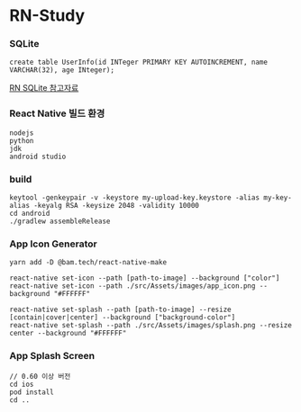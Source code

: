 # RN-Study

### SQLite
```
create table UserInfo(id INTeger PRIMARY KEY AUTOINCREMENT, name VARCHAR(32), age INteger);
```
[RN SQLite 참고자료](https://medium.com/humanscape-tech/react-native%EC%97%90%EC%84%9C-sqlite-%EC%82%AC%EC%9A%A9%ED%95%98%EA%B8%B0-eb252c899eab)


### React Native 빌드 환경
```
nodejs
python
jdk
android studio
```

### build
```
keytool -genkeypair -v -keystore my-upload-key.keystore -alias my-key-alias -keyalg RSA -keysize 2048 -validity 10000
cd android
./gradlew assembleRelease
```


### App Icon Generator
```
yarn add -D @bam.tech/react-native-make

react-native set-icon --path [path-to-image] --background ["color"]
react-native set-icon --path ./src/Assets/images/app_icon.png --background "#FFFFFF"

react-native set-splash --path [path-to-image] --resize [contain|cover|center] --background ["background-color"]
react-native set-splash --path ./src/Assets/images/splash.png --resize center --background "#FFFFFF"
```

### App Splash Screen
```
// 0.60 이상 버전
cd ios
pod install
cd ..
```